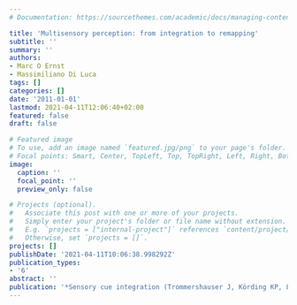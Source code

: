 ```yaml
---
# Documentation: https://sourcethemes.com/academic/docs/managing-content/

title: 'Multisensory perception: from integration to remapping'
subtitle: ''
summary: ''
authors:
- Marc O Ernst
- Massimiliano Di Luca
tags: []
categories: []
date: '2011-01-01'
lastmod: 2021-04-11T12:06:40+02:00
featured: false
draft: false

# Featured image
# To use, add an image named `featured.jpg/png` to your page's folder.
# Focal points: Smart, Center, TopLeft, Top, TopRight, Left, Right, BottomLeft, Bottom, BottomRight.
image:
  caption: ''
  focal_point: ''
  preview_only: false

# Projects (optional).
#   Associate this post with one or more of your projects.
#   Simply enter your project's folder or file name without extension.
#   E.g. `projects = ["internal-project"]` references `content/project/deep-learning/index.md`.
#   Otherwise, set `projects = []`.
projects: []
publishDate: '2021-04-11T10:06:38.998292Z'
publication_types:
- '6'
abstract: ''
publication: '*Sensory cue integration (Trommershauser J, Körding KP, Landy MS, eds)*'
---
```

